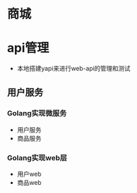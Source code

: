 # 商城
# api管理
- 本地搭建yapi来进行web-api的管理和测试

## 用户服务
### Golang实现微服务
- 用户服务
- 商品服务
### Golang实现web层
- 用户web
- 商品web

